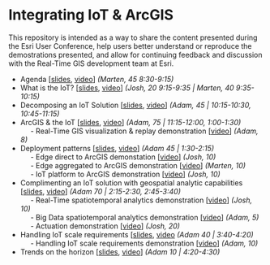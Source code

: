 # Integrating IoT & ArcGIS

This repository is intended as a way to share the content presented during the Esri User Conference, help users better understand or reproduce the demostrations presented, and allow for continuing feedback and discussion with the Real-Time GIS development team at Esri.

- Agenda [<a href="https://esri.box.com/s/bchtawkhjdadivu1bqb7p1hn7ylkh908">slides</a>, <a href="TODO">video</a>] <i>(Marten, 45 8:30-9:15)</i><br>
- What is the IoT? [<a href="https://esri.box.com/s/apsidwlfxp2ak34nfhf45wtcgaitvear">slides</a>, <a href="TODO">video</a>] <i>(Josh, 20 9:15-9:35 | Marten, 40 9:35-10:15)</i><br>
- Decomposing an IoT Solution [<a href="https://esri.box.com/s/21eyz4e3wettsn808shzdq3zxbmgkd26">slides</a>, <a href="TODO">video</a>] <i>(Adam, 45 | 10:15-10:30, 10:45-11:15)</i><br>
- ArcGIS & the IoT [<a href="https://esri.box.com/s/y2q0a4f7movk9bk2h2o00h6se5w4rqnm">slides</a>, <a href="TODO">video</a>] <i>(Adam, 75 | 11:15-12:00, 1:00-1:30)</i><br>
&nbsp;&nbsp;&nbsp;&nbsp; - Real-Time GIS visualization & replay demonstration [<a href="TODO">video</a>] <i>(Adam, 8)</i><br>
- Deployment patterns [<a href="https://esri.box.com/s/08k7wtf9duvacxwc132t1tw6xiujzkjo">slides</a>, <a href="TODO">video</a>] <i>(Adam 45 | 1:30-2:15)</i><br>
&nbsp;&nbsp;&nbsp;&nbsp; - Edge direct to ArcGIS demonstation [<a href="TODO">video</a>] <i>(Josh, 10)</i><br>
&nbsp;&nbsp;&nbsp;&nbsp; - Edge aggregated to ArcGIS demonstration [<a href="TODO">video</a>] <i>(Marten, 10)</i><br>
&nbsp;&nbsp;&nbsp;&nbsp; - IoT platform to ArcGIS demonstration [<a href="TODO">video</a>] <i>(Josh, 10)</i><br>
- Complimenting an IoT solution with geospatial analytic capabilities [<a href="https://esri.box.com/s/espj1rxqafb1j51t66ykp2lexnfye6p8">slides</a>, <a href="TODO">video</a>] <i>(Adam 70 | 2:15-2:30, 2:45-3:40)</i><br>
&nbsp;&nbsp;&nbsp;&nbsp; - Real-Time spatiotemporal analytics demonstration [<a href="TODO">video</a>] <i>(Josh, 10)</i><br>
&nbsp;&nbsp;&nbsp;&nbsp; - Big Data spatiotemporal analytics demonstration [<a href="TODO">video</a>] <i>(Adam, 5)</i><br>
&nbsp;&nbsp;&nbsp;&nbsp; - Actuation demonstration [<a href="TODO">video</a>] <i>(Josh, 20)</i><br>
- Handling IoT scale requirements [<a href="https://esri.box.com/s/ehcdhpbw4en13ph1ixsk2rqpwrtvbzm0">slides</a>, <a href="TODO">video</a> <i>(Adam 40 | 3:40-4:20)</i><br>
&nbsp;&nbsp;&nbsp;&nbsp; - Handling IoT scale requirements demonstration [<a href="TODO">video</a>] <i>(Adam, 10)</i><br>
- Trends on the horizon [<a href="https://esri.box.com/s/josxra2o6b1ypa6syqsq1lqh6mayrjn4">slides</a>, <a href="TODO">video</a>] <i>(Adam 10 | 4:20-4:30)</i><br>
